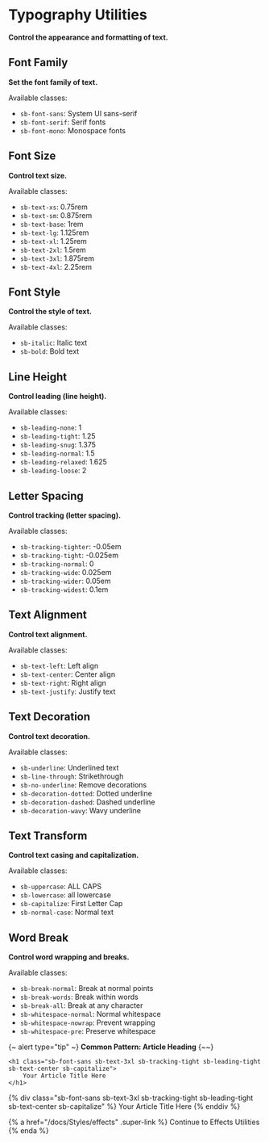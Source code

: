 # Typography Utilities

**Control the appearance and formatting of text.**

## Font Family

**Set the font family of text.**

Available classes:

- `sb-font-sans`: System UI sans-serif
- `sb-font-serif`: Serif fonts
- `sb-font-mono`: Monospace fonts

## Font Size

**Control text size.**

Available classes:

- `sb-text-xs`: 0.75rem
- `sb-text-sm`: 0.875rem
- `sb-text-base`: 1rem
- `sb-text-lg`: 1.125rem
- `sb-text-xl`: 1.25rem
- `sb-text-2xl`: 1.5rem
- `sb-text-3xl`: 1.875rem
- `sb-text-4xl`: 2.25rem

## Font Style

**Control the style of text.**

Available classes:

- `sb-italic`: Italic text
- `sb-bold`: Bold text

## Line Height

**Control leading (line height).**

Available classes:

- `sb-leading-none`: 1
- `sb-leading-tight`: 1.25
- `sb-leading-snug`: 1.375
- `sb-leading-normal`: 1.5
- `sb-leading-relaxed`: 1.625
- `sb-leading-loose`: 2

## Letter Spacing

**Control tracking (letter spacing).**

Available classes:

- `sb-tracking-tighter`: -0.05em
- `sb-tracking-tight`: -0.025em
- `sb-tracking-normal`: 0
- `sb-tracking-wide`: 0.025em
- `sb-tracking-wider`: 0.05em
- `sb-tracking-widest`: 0.1em

## Text Alignment

**Control text alignment.**

Available classes:

- `sb-text-left`: Left align
- `sb-text-center`: Center align
- `sb-text-right`: Right align
- `sb-text-justify`: Justify text

## Text Decoration

**Control text decoration.**

Available classes:

- `sb-underline`: Underlined text
- `sb-line-through`: Strikethrough
- `sb-no-underline`: Remove decorations
- `sb-decoration-dotted`: Dotted underline
- `sb-decoration-dashed`: Dashed underline
- `sb-decoration-wavy`: Wavy underline

## Text Transform

**Control text casing and capitalization.**

Available classes:

- `sb-uppercase`: ALL CAPS
- `sb-lowercase`: all lowercase
- `sb-capitalize`: First Letter Cap
- `sb-normal-case`: Normal text

## Word Break

**Control word wrapping and breaks.**

Available classes:

- `sb-break-normal`: Break at normal points
- `sb-break-words`: Break within words
- `sb-break-all`: Break at any character
- `sb-whitespace-normal`: Normal whitespace
- `sb-whitespace-nowrap`: Prevent wrapping
- `sb-whitespace-pre`: Preserve whitespace

{~ alert type="tip" ~}
**Common Pattern: Article Heading**
{~~}

```django
<h1 class="sb-font-sans sb-text-3xl sb-tracking-tight sb-leading-tight sb-text-center sb-capitalize">
    Your Article Title Here
</h1>
```

{% div class="sb-font-sans sb-text-3xl sb-tracking-tight sb-leading-tight sb-text-center sb-capitalize" %}
Your Article Title Here
{% enddiv %}

{% a href="/docs/Styles/effects" .super-link %}
Continue to Effects Utilities
{% enda %}